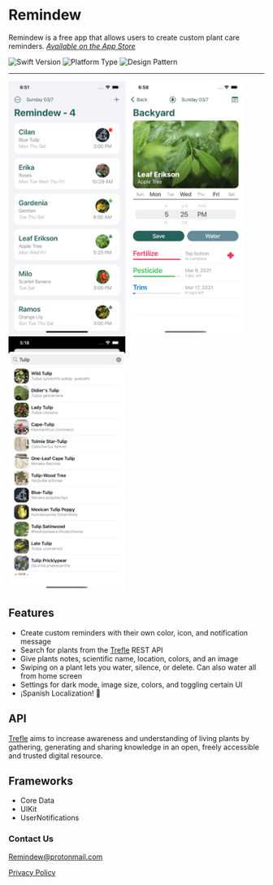 # Remindew
Remindew is a free app that allows users to create custom plant care reminders.
[*Available on the App Store*](https://apps.apple.com/us/app/remindew/id1546126954#?platform=iphone)

![Swift Version](https://img.shields.io/badge/Swift-5.0-orange.svg?style=flat-square&logo=Swift&logoColor=white) ![Platform Type](https://img.shields.io/badge/Platform-iOS-blue.svg?style=flat-square&logo=Apple&logoColor=white) ![Design Pattern](https://img.shields.io/badge/Design%20Pattern-MVC-green)

---

<img src="ScreenShots/6.5inch-MainScreenshot-iPhone11ProMax- copy.png" height="500" width="230"/> <img src="ScreenShots/6.5inch-DetailScreenShot-iPhone11ProMax copy.png" height="500" width="230"/> <img src="ScreenShots/6.5inch-SearchScreenShot-iPhone11ProMax copy.png" height="500" width="230"/>

## Features
- Create custom reminders with their own color, icon, and notification message
- Search for plants from the [Trefle](https://trefle.io/) REST API
- Give plants notes, scientific name, location, colors, and an image
- Swiping on a plant lets you water, silence, or delete. Can also water all from home screen
- Settings for dark mode, image size, colors, and toggling certain UI
- ¡Spanish Localization! 🌮

## API
[Trefle](https://trefle.io/) aims to increase awareness and understanding of living plants by gathering, generating and sharing knowledge in an open, freely accessible and trusted digital resource.

## Frameworks
- Core Data
- UIKit
- UserNotifications

### Contact Us
Remindew@protonmail.com

[Privacy Policy](https://github.com/alvare52/Remindew/blob/master/Privacy-Policy.md)
